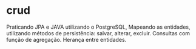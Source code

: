 # crud
Praticando JPA e JAVA utilizando o PostgreSQL, Mapeando as entidades, utilizando métodos de persistência: salvar, alterar, excluir. Consultas com função de agregação. Herança entre entidades.
